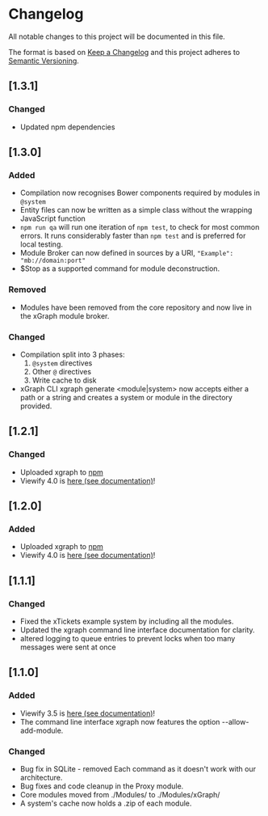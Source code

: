 # Changelog
All notable changes to this project will be documented in this file.

The format is based on [Keep a Changelog](http://keepachangelog.com/en/1.0.0/)
and this project adheres to [Semantic Versioning](http://semver.org/spec/v2.0.0.html).

## [1.3.1]
### Changed
- Updated npm dependencies

## [1.3.0] 
### Added
- Compilation now recognises Bower components required by modules in `@system`
- Entity files can now be written as a simple class without the wrapping JavaScript function
- `npm run qa` will run one iteration of `npm test`, to check for most common errors. It runs considerably
  faster than `npm test` and is preferred for local testing.
- Module Broker can now defined in sources by a URI, `"Example": "mb://domain:port"`
- $Stop as a supported command for module deconstruction. 

### Removed
- Modules have been removed from the core repository and now live in the xGraph module broker.

### Changed
- Compilation split into 3 phases:
  1. `@system` directives
  2. Other `@` directives
  3. Write cache to disk
- xGraph CLI xgraph generate <module|system> now accepts either a path or a string and creates a 
system or module in the directory provided.

## [1.2.1]
### Changed
- Uploaded xgraph to [npm](https://www.npmjs.com/package/xgraph)
- Viewify 4.0 is [here (see documentation)](https://github.com/IntrospectiveSystems/xGraph/wiki/2.4-View-Documentation)!

## [1.2.0]
### Added
- Uploaded xgraph to [npm](https://www.npmjs.com/package/xgraph)
- Viewify 4.0 is [here (see documentation)](https://github.com/IntrospectiveSystems/xGraph/wiki/2.4-View-Documentation)!

## [1.1.1]
### Changed
- Fixed the xTickets example system by including all the modules.
- Updated the xgraph command line interface documentation for clarity.
- altered logging to queue entries to prevent locks when too many messages were
  sent at once

## [1.1.0]
### Added
- Viewify 3.5 is [here (see documentation)](https://github.com/IntrospectiveSystems/xGraph/wiki/2.4-View-Documentation)!
- The command line interface xgraph now features the option
  --allow-add-module.

### Changed
- Bug fix in SQLite - removed Each command as it doesn't work with our architecture.
- Bug fixes and code cleanup in the Proxy module.
- Core modules moved from ./Modules/ to ./Modules/xGraph/
- A system's cache now holds a .zip of each module.
